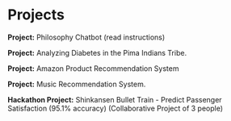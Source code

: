 # Projects
**Project:** Philosophy Chatbot (read instructions)

**Project:** Analyzing Diabetes in the Pima Indians Tribe.

**Project:** Amazon Product Recommendation System

**Project:** Music Recommendation System.

**Hackathon Project:** Shinkansen Bullet Train - Predict Passenger Satisfaction (95.1% accuracy) (Collaborative Project of 3 people)

